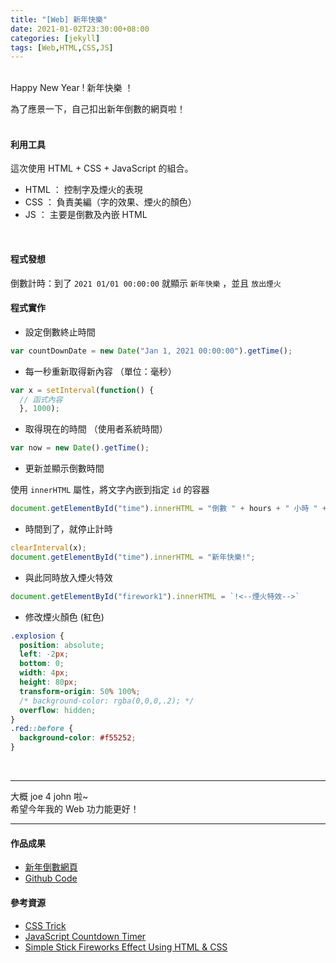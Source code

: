 ```yaml
---
title: "[Web] 新年快樂"
date: 2021-01-02T23:30:00+08:00
categories: [jekyll]
tags: [Web,HTML,CSS,JS]
---
```


<br>
Happy New Year ! 新年快樂 ！<br>

為了應景一下，自己扣出新年倒數的網頁啦！<br>
<br>

#### 利用工具
這次使用 HTML + CSS + JavaScript 的組合。<br>

* HTML ： 控制字及煙火的表現<br>
* CSS ： 負責美編（字的效果、煙火的顏色）<br>
* JS ： 主要是倒數及內嵌 HTML
<br>

#### 程式發想
倒數計時：到了 `2021 01/01 00:00:00` 就顯示 `新年快樂` ，並且 `放出煙火`
<br>

#### 程式實作
* 設定倒數終止時間

```javascript
var countDownDate = new Date("Jan 1, 2021 00:00:00").getTime();
```
* 每一秒重新取得新內容 （單位：毫秒）

```javascript
var x = setInterval(function() {
  // 函式內容
  }, 1000);
```
* 取得現在的時間 （使用者系統時間）

```javascript
var now = new Date().getTime();
```
* 更新並顯示倒數時間

使用 `innerHTML` 屬性，將文字內嵌到指定 `id` 的容器
```javascript
document.getElementById("time").innerHTML = "倒數 " + hours + " 小時 " + minutes + " 分鐘 " + seconds + " 秒 ";
```

* 時間到了，就停止計時

```javascript
clearInterval(x);
document.getElementById("time").innerHTML = "新年快樂!";
```

* 與此同時放入煙火特效

```javascript
document.getElementById("firework1").innerHTML = `!<--煙火特效-->`
```
* 修改煙火顏色 (紅色)

```css
.explosion {
  position: absolute;
  left: -2px;
  bottom: 0;
  width: 4px;
  height: 80px;
  transform-origin: 50% 100%;
  /* background-color: rgba(0,0,0,.2); */
  overflow: hidden;
}
.red::before {
  background-color: #f55252;
}
```
<br>

---
大概 joe 4 john 啦~<br>
希望今年我的 Web 功力能更好！

---

#### 作品成果
* [新年倒數網頁](https://qaz5823091.github.io/HappyNewYear.html)
* [Github Code](https://github.com/qaz5823091/HappyNewYear)

#### 參考資源
* [CSS Trick](http://css-tricks.neatbang.com/textShadow/#%E6%96%87%E5%AD%97%E5%A4%96%E5%8F%91%E5%85%89)
* [JavaScript Countdown Timer](https://www.w3schools.com/howto/howto_js_countdown.asp)
* [Simple Stick Fireworks Effect Using HTML & CSS](https://codepen.io/MinzCode/pen/abmwmOG)
